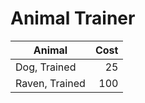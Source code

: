 # Animal Trainer

| Animal         | Cost |
| -------------- | ---: |
| Dog, Trained   |   25 |
| Raven, Trained |  100 |
